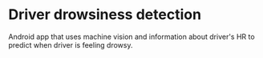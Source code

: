 # Driver drowsiness detection
Android app that uses machine vision and information about driver's HR to predict when driver is feeling drowsy.
